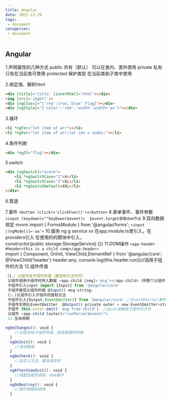 ```yaml
---
title: Angular
date: 2021-12-29
tags:
 - document
categories:
 - document
---
```


## Angular

1.声明属性的几种方式
public 共有（默认） 可以在类内、类外使用
private 私有  只有在当前类可使用
protected 保护类型 在当前类和子类中使用

2.绑定值、解析html

```html
<div [title]='title' [innerHtml]='html'></div>
<img [src]='imgUrl'/>
<div [ngClass]="{'red':true,'blue':flag}"></div>
<div [ngStyle]="{'color':'red','width':width+'px'}"></div>
```

3.循环

```html
<li *ngFor="let item of arr"></li>
<li *ngFor="let item of arr;let idx = index;"></li>
```

4.条件判断

```html
<div *ngIf="flag"></div>
```

5.switch

```html
<div [ngSwitch]="score">
    <li *ngSwitchCase="1">X</li>
    <li *ngSwitchCase="2">XL</li>
    <li *ngSwitchDefault>XXL</li>
</div>
```

6.管道
 <!-- `<div>{{date | date:'yyyy-MM-dd HH:mm:ss'}}</div>` -->
 7.事件
 `<button (click)='clickFunc()'></button>`
 8.表单事件、事件参数
 `<input (keydown)=""keyDown($event)>  $event.target获取dom节点`
 9.双向数据绑定  mvvm
 import { FormsModule } from '@angular/forms';
 `<input [(ngModel)]='aa'>`
 10.服务
 ng g service xx
 在app.module.ts里引入，在providers引入
 在使用的的模块中引入，constructor(public storage:StorageService) {})
 11.DOM操作
 `<app-header #header>this is a child comp</app-header>`
 import { Component, OnInit, ViewChild,ElementRef } from '@angular/core';
 @ViewChild('header') header:any;
 console.log(this.header.run())//调用子组件的方法
 12.组件传值

 ```js
 （1.）父组件给子组件传值（属性和方法均可）
  父组件调用子组件时传入数据 <app-child [smg]='msg'></app-child>（传整个父组件[father]='this'）
  子组件引入input import {Input} from '@angular/core'
  子组件接受父组件的值 @Input() msg:string;
  (2.)父组件引入子组件的值和方法
  子组件引入{Output,EventEmitter)} from '@angular/core' //EventEmitter事件驱动-广播和监听广播
  子组件实例化EventEmitter  @Output() private outer = new EventEmitter<string>()
  子组件 this.outer.emit(' msg from child')  //guan会触发父组件的方法
  父组件 <app-child (outer)="runParse($event)">
  13.生命周期
```

  ```js
  ngOnChanges(): void {
    //父组件给子组件传值，改变数据的时候
  }
  ngOnInit(): void {
    //请求数据
  }
  ngDoCheck(): void {
    //自定义方法，属性改变时
  }
  ngAfterViewInit(): void {
    //视图加载完调用，dom操作
  }
  ngOnDestroy(): void {
    //组件销毁前调用
  }
```
